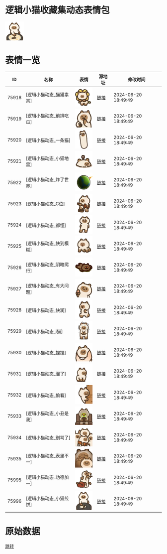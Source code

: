 # 逻辑小猫收藏集动态表情包

<img src="./cover.png" height="60" alt="cover" />

# 表情一览

|ID|名称|表情|源地址|修改时间|
|----|----|----|----|----|
|75918|[逻辑小猫动态_猫猫祟祟]|<img src="./pic/075918_%5B逻辑小猫动态_猫猫祟祟%5D.gif" height="60" alt="猫猫祟祟"/>|[链接](https://i0.hdslb.com/bfs/emote/a4f5c5b89e8dc98e011c16820d6cbfa1c3bb5986.gif)|2024-06-20 18:49:49|
|75919|[逻辑小猫动态_前排吃瓜]|<img src="./pic/075919_%5B逻辑小猫动态_前排吃瓜%5D.gif" height="60" alt="前排吃瓜"/>|[链接](https://i0.hdslb.com/bfs/emote/398143793af1a098b76f762f7eb314efb5776342.gif)|2024-06-20 18:49:49|
|75920|[逻辑小猫动态_一条猫]|<img src="./pic/075920_%5B逻辑小猫动态_一条猫%5D.gif" height="60" alt="一条猫"/>|[链接](https://i0.hdslb.com/bfs/emote/5bb0b7a04f3707179a3738da57e28ca8c7fbdccf.gif)|2024-06-20 18:49:49|
|75921|[逻辑小猫动态_小猫地雷]|<img src="./pic/075921_%5B逻辑小猫动态_小猫地雷%5D.gif" height="60" alt="小猫地雷"/>|[链接](https://i0.hdslb.com/bfs/emote/b000400c644a2a3325810e2fd29a93f8e8d16ca8.gif)|2024-06-20 18:49:49|
|75922|[逻辑小猫动态_炸了世界]|<img src="./pic/075922_%5B逻辑小猫动态_炸了世界%5D.gif" height="60" alt="炸了世界"/>|[链接](https://i0.hdslb.com/bfs/emote/26c720cfb0716e2183421f244e6194da918c0ebb.gif)|2024-06-20 18:49:49|
|75923|[逻辑小猫动态_C位]|<img src="./pic/075923_%5B逻辑小猫动态_C位%5D.gif" height="60" alt="C位"/>|[链接](https://i0.hdslb.com/bfs/emote/695d17a4c5a9f775dd7a81298aa8a4d81087df78.gif)|2024-06-20 18:49:49|
|75924|[逻辑小猫动态_都懂]|<img src="./pic/075924_%5B逻辑小猫动态_都懂%5D.gif" height="60" alt="都懂"/>|[链接](https://i0.hdslb.com/bfs/emote/fd7a730b5c6625d03f522d705b280224bd2b6a67.gif)|2024-06-20 18:49:49|
|75925|[逻辑小猫动态_快到模糊]|<img src="./pic/075925_%5B逻辑小猫动态_快到模糊%5D.gif" height="60" alt="快到模糊"/>|[链接](https://i0.hdslb.com/bfs/emote/a5cf0bb23d711273c6df4820a6ac2cdcfd63a808.gif)|2024-06-20 18:49:49|
|75926|[逻辑小猫动态_阴暗爬行]|<img src="./pic/075926_%5B逻辑小猫动态_阴暗爬行%5D.gif" height="60" alt="阴暗爬行"/>|[链接](https://i0.hdslb.com/bfs/emote/25fea73707e0fbb6cfdb476bb6ffb3266c8cb8eb.gif)|2024-06-20 18:49:49|
|75927|[逻辑小猫动态_有大问题]|<img src="./pic/075927_%5B逻辑小猫动态_有大问题%5D.gif" height="60" alt="有大问题"/>|[链接](https://i0.hdslb.com/bfs/emote/80ef05adac6232cd2971ed64badf022d89cd6c5f.gif)|2024-06-20 18:49:49|
|75928|[逻辑小猫动态_快润]|<img src="./pic/075928_%5B逻辑小猫动态_快润%5D.gif" height="60" alt="快润"/>|[链接](https://i0.hdslb.com/bfs/emote/a7a99b2b8878c6ec50ecbc49b17d7268e7998d8e.gif)|2024-06-20 18:49:49|
|75929|[逻辑小猫动态_i猫]|<img src="./pic/075929_%5B逻辑小猫动态_i猫%5D.gif" height="60" alt="i猫"/>|[链接](https://i0.hdslb.com/bfs/emote/2e3d5947a6e2d30aa5358c63a349476b914f611c.gif)|2024-06-20 18:49:49|
|75930|[逻辑小猫动态_捏捏]|<img src="./pic/075930_%5B逻辑小猫动态_捏捏%5D.gif" height="60" alt="捏捏"/>|[链接](https://i0.hdslb.com/bfs/emote/43fe55fa4c823794f6cffca53f261bc10c61d268.gif)|2024-06-20 18:49:49|
|75931|[逻辑小猫动态_溜了]|<img src="./pic/075931_%5B逻辑小猫动态_溜了%5D.gif" height="60" alt="溜了"/>|[链接](https://i0.hdslb.com/bfs/emote/740b2314f16629ccc87320b0c1b08dbbd27d16e3.gif)|2024-06-20 18:49:49|
|75932|[逻辑小猫动态_偷看]|<img src="./pic/075932_%5B逻辑小猫动态_偷看%5D.gif" height="60" alt="偷看"/>|[链接](https://i0.hdslb.com/bfs/emote/d78efce78351491532d191f6ebf473743c4e83ac.gif)|2024-06-20 18:49:49|
|75933|[逻辑小猫动态_小丑是我]|<img src="./pic/075933_%5B逻辑小猫动态_小丑是我%5D.gif" height="60" alt="小丑是我"/>|[链接](https://i0.hdslb.com/bfs/emote/50c68137276ce7003c25e9d7dcec2e3c7a44d3ef.gif)|2024-06-20 18:49:49|
|75934|[逻辑小猫动态_别骂了]|<img src="./pic/075934_%5B逻辑小猫动态_别骂了%5D.gif" height="60" alt="别骂了"/>|[链接](https://i0.hdslb.com/bfs/emote/47a27a49301263f63aa42d8c22797cf818793615.gif)|2024-06-20 18:49:49|
|75935|[逻辑小猫动态_表里不一]|<img src="./pic/075935_%5B逻辑小猫动态_表里不一%5D.gif" height="60" alt="表里不一"/>|[链接](https://i0.hdslb.com/bfs/emote/a93382e74c247a4ed46605fb71c653666cab92c6.gif)|2024-06-20 18:49:49|
|75995|[逻辑小猫动态_功德加一]|<img src="./pic/075995_%5B逻辑小猫动态_功德加一%5D.gif" height="60" alt="功德加一"/>|[链接](https://i0.hdslb.com/bfs/emote/e22660b948ab2201c7ed7f9c75432d1b87621c8e.gif)|2024-06-20 18:49:49|
|75996|[逻辑小猫动态_小猫煎饼]|<img src="./pic/075996_%5B逻辑小猫动态_小猫煎饼%5D.gif" height="60" alt="小猫煎饼"/>|[链接](https://i0.hdslb.com/bfs/emote/6ee7d6585e42a7de8ea5b11e7b3801343ea77ff1.gif)|2024-06-20 18:49:49|

# 原始数据

[跳转](./raw.json)

